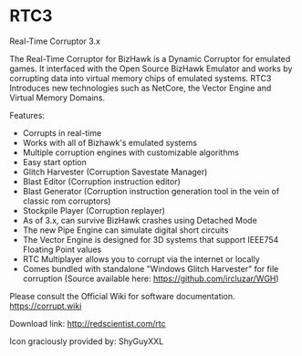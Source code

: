 # RTC3
Real-Time Corruptor 3.x

The Real-Time Corruptor for BizHawk is a Dynamic Corruptor for emulated games. It interfaced with the Open Source BizHawk Emulator and works by corrupting data into virtual memory chips of emulated systems. RTC3 Introduces new technologies such as NetCore, the Vector Engine and Virtual Memory Domains.

Features:
- Corrupts in real-time
- Works with all of Bizhawk's emulated systems
- Multiple corruption engines with customizable algorithms
- Easy start option
- Glitch Harvester (Corruption Savestate Manager)
- Blast Editor (Corruption instruction editor)
- Blast Generator (Corruption instruction generation tool in the vein of classic rom corruptors)
- Stockpile Player (Corruption replayer)
- As of 3.x, can survive BizHawk crashes using Detached Mode
- The new Pipe Engine can simulate digital short circuits
- The Vector Engine is designed for 3D systems that support IEEE754 Floating Point values
- RTC Multiplayer allows you to corrupt via the internet or locally
- Comes bundled with standalone "Windows Glitch Harvester" for file corruption (Source available here: https://github.com/ircluzar/WGH)

Please consult the Official Wiki for software documentation. https://corrupt.wiki

Download link: http://redscientist.com/rtc


Icon graciously provided by: ShyGuyXXL
